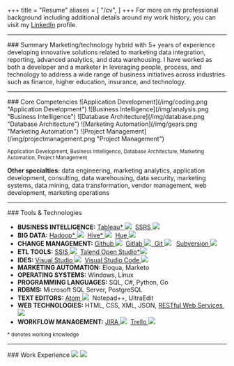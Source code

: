 +++
title = "Resume"
aliases = [
    "/cv",
]
+++
For more on my professional background including additional details around my work history, you can visit my <a href="https://www.linkedin.com/in/andrewrgoss" target="_blank">LinkedIn</a> profile. <!--You can also find a downloadable copy of my resume [here](/AndrewGoss_Resume.pdf).-->
<hr>
### Summary
Marketing/technology hybrid with 5+ years of experience developing innovative solutions related to marketing data integration, reporting, advanced analytics, and data warehousing. I have worked as both a developer and a marketer in leveraging people, process, and technology to address a wide range of business initiatives across industries such as finance, higher education, insurance, and technology. 

<hr>
### <a name="core_competencies"></a>Core Competencies
![Application Development](/img/coding.png "Application Development")
![Business Intelligence](/img/analysis.png "Business Intelligence")
![Database Architecture](/img/database.png "Database Architecture") 
![Marketing Automation](/img/gears.png "Marketing Automation")
![Project Management](/img/projectmanagement.png "Project Management")

<sub>Application Development, Business Intelligence, Database Architecture, Marketing Automation, Project Management</sub><br>

<b>Other specialties:</b> data engineering, marketing analytics, application development, consulting, data warehousing, data security, marketing systems, data mining, data transformation, vendor management, web development, marketing operations

<hr>
### Tools & Technologies

* <b>BUSINESS INTELLIGENCE:</b> <a href="http://www.tableau.com" target="_blank">Tableau*&nbsp;<img src="/img/tableau.png"></a>&nbsp;&nbsp;<a href="https://msdn.microsoft.com/en-us/library/ms159106.aspx" target="_blank">SSRS&nbsp;<img src="/img/mssqlserver.png"></a>
* <b>BIG DATA:</b> <a href="http://hadoop.apache.org" target="_blank">Hadoop\*&nbsp;<img src="/img/hadoop.png"></a>&nbsp;&nbsp;<a href="https://hive.apache.org" target="_blank">Hive\*&nbsp;<img src="/img/hive.png"></a>&nbsp;&nbsp;<a href="http://gethue.com" target="_blank">Hue&nbsp;<img src="/img/hue.png"></a>
* <b>CHANGE MANAGEMENT:</b> <a href="https://github.com" target="_blank">Github&nbsp;<img src="/img/github.png"></a>&nbsp;&nbsp;<a href="https://about.gitlab.com" target="_blank">Gitlab&nbsp;<img src="/img/gitlab.png">&nbsp;&nbsp;<a href="https://git-scm.com" target="_blank">Git&nbsp;<img src="/img/git.png"></a>&nbsp;&nbsp; <a href="https://subversion.apache.org" target="_blank">Subversion&nbsp;<img src="/img/subversion.png"></a>
* <b>ETL TOOLS:</b> <a href="https://msdn.microsoft.com/en-us/library/ms141026.aspx" target="_blank">SSIS&nbsp;<img src="/img/mssqlserver.png"></a>&nbsp;&nbsp;<a href="https://www.talend.com/products/talend-open-studio" target="_blank">Talend Open Studio\*<img src="/img/talend.png"></a>
* <b>IDES:</b> <a href="https://www.visualstudio.com" target="_blank">Visual Studio&nbsp;<img src="/img/visual_studio.png"></a>&nbsp;&nbsp;<a href="https://www.visualstudio.com" target="_blank">Visual Studio Code&nbsp;<img src="/img/visual_studio_code.png"></a>
* <b>MARKETING AUTOMATION:</b> Eloqua, Marketo
* <b>OPERATING SYSTEMS:</b> Windows, Linux
* <b>PROGRAMMING LANGUAGES:</b> SQL, C#, Python, Go
* <b>RDBMS:</b> Microsoft SQL Server, PostgreSQL
* <b>TEXT EDITORS:</b> <a href="https://atom.io" target="_blank">Atom&nbsp;<img src="/img/atom.png"></a>&nbsp;&nbsp;Notepad++, UltraEdit
* <b>WEB TECHNOLOGIES:</b> HTML, CSS, XML, JSON, <a href="https://en.wikipedia.org/wiki/Representational_state_transfer" target="_blank">RESTful Web Services&nbsp;<img src="/img/rest-api.png"></a>
* <b>WORKFLOW MANAGEMENT:</b> <a href="https://www.atlassian.com/software/jira" target="_blank">JIRA&nbsp;<img src="/img/jira.png"></a>&nbsp;&nbsp;<a href="https://trello.com" target="_blank">Trello&nbsp;<img src="/img/trello.png"></a>

<sub>\* denotes working knowledge</sub>

<hr>
### Work Experience
<a href="http://www.digitaslbi.com/us" target="_blank"><img src="/img/digitaslbi_logo.png"></a>
<a href="http://www.quickpivot.com" target="_blank"><img src="/img/quickpivot_logo.png"></a>